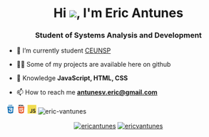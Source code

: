 
<h1 align="center">Hi <img src="https://raw.githubusercontent.com/kaueMarques/kaueMarques/master/hi.gif" width="30px">, I'm Eric Antunes</h1>
<h3 align="center">Student of Systems Analysis and Development</h3>

- 🔭 I’m currently student [CEUNSP](https://www.ceunsp.edu.br/)

- 👨‍💻 Some of my projects are available here on github 

- 💬 Knowledge **JavaScript, HTML, CSS**

- 📫 How to reach me **antunesv.eric@gmail.com**

<p align="left">
<img src="https://raw.githubusercontent.com/devicons/devicon/master/icons/css3/css3-plain-wordmark.svg" alt="css3"  width="20" height="20"/>
<img src="https://raw.githubusercontent.com/devicons/devicon/master/icons/html5/html5-original-wordmark.svg" alt="html5"  width="20" height="20"/>
<img src="https://raw.githubusercontent.com/devicons/devicon/master/icons/javascript/javascript-original.svg" alt="javascript" width="20" height="20"/>

<img src="https://github-readme-stats.vercel.app/api?username=eric-vantunes&show_icons=true" alt="eric-vantunes"/> 
</p>

<p align="center">
<a href="https://www.linkedin.com/in/eric-antunes-40a9841a5/" target="blank"><img align="center" src="https://cdn.jsdelivr.net/npm/simple-icons@3.0.1/icons/linkedin.svg" alt="ericantunes" height="20" width="20" /></a>
<a href="https://www.instagram.com/ericvantunes_/?hl=pt-br" target="blank"><img align="center" src="https://cdn.jsdelivr.net/npm/simple-icons@3.0.1/icons/instagram.svg" alt="ericvantunes" height="20" width="20" /></a>
</p>

